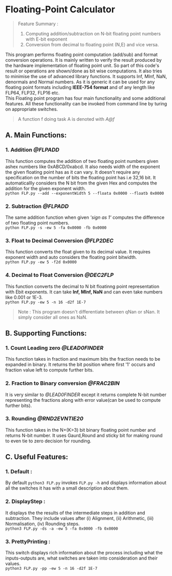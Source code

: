 # Floating-Point Calculator

> Feature Summary :  
> 1. Computing addition/subtraction on N-bit floating point numbers with E-bit exponent
> 2. Conversion from decimal to floating point (N,E) and vice versa.

This program performs floating point computation (add/sub) and format conversion operations. It is mainly written to verify the result produced by the hardware implementation of floating point unit. So part of this code's result or operations are shown/done as bit wise computations. It also tries to minimise the use of advanced library functions. It supports Inf, MInf, NaN, denormals and Normal numbers.
As it is generic it can be used for any floating point formats including **IEEE-754 format**  and of any length like FLP64, FLP32, FLP16 etc. \
This Floating point program has four main functionality and some additional features. All these functionality can be invoked from command line by turing on appropriate switches. 

> A function f doing task A is denoted with *A@f*

## A. Main Functions:

### 1. Addition *@FLPADD*
  This function computes the addition of two floating point numbers given ashex numbers like 0xABCD/0xabcd. It also needs width of the exponent the given floating point has as it can vary. It doesn't require any specification on the number of bits the floating point has i.e 32,16 bit. It automaticallly considers the N bit from the given Hex and computes the addition for the given exponent width. \
	`python FLP.py --add --exponentWidth 5 --floata 0x0000 --floatb 0x0000`

### 2. Subtraction *@FLPADD*
   The same addition function when given *'sign as 1'* computes the difference of two floating point numbers. \
	 `python FLP.py -s -ew 5 -fa 0x0000 -fb 0x0000`
   
### 3. Float to Decimal Conversion *@FLP2DEC*
   This function converts the float given to its decimal value. It requires exponent width and auto considers the floating point bitwidth. \
   `python FLP.py -ew 5 -f2d 0x0000`

### 4. Decimal to Float Conversion *@DEC2FLP*
   This function converts the decimal to N bit floatinng point representation with Ebit exponents. It can take **Inf, MInf, NaN** and can even take numbers like 0.001 or 1E-3. \
   `python FLP.py -ew 5 -n 16 -d2f 1E-7`

> Note : This program doesn't differentiate between qNan or sNan. It simply consider all ones as NaN.

## B. Supporting Functions:

### 1. Count Leading zero *@LEAD0FINDER*
  This function takes in fraction and maximum bits the fraction needs to be expanded in binary. It returns the bit position where first '1' occurs and fraction value left to compute further bits.

### 2. Fraction to Binary conversion *@FRAC2BIN*
  It is very similar to *@LEAD0FINDER* except it returns complete N-bit number representing the fractions along with error value(can be used to compute further bits).
	
### 3. Rounding *@RND2EVNTIE20*
   This function takes in the N+(K>3) bit binary floating point number and returns N-bit number. It uses Gaurd,Round and sticky bit for making round to even tie to zero decision for rounding.



## C. Useful Features:

### 1. Default :
   By default `python3 FLP.py`  invokes `FLP.py -h`   and displays information about all the switches it has with a small description about them.


### 2. DisplayStep :
   It displays the the results of the intermediate steps in addition and subtraction. They include values after (i) Alignment, (ii) Arithmetic, (iii) Normalisation, (iv) Rounding steps. \
	 `python3 FLP.py -ds -a -ew 5 -fa 0x0000 -fb 0x0000`


### 3. PrettyPrinting :
   This switch displays rich information about the process including what the inputs-outputs are, what switches are taken into consideration and their values.\
	 `python3 FLP.py -pp -ew 5 -n 16 -d2f 1E-7`
